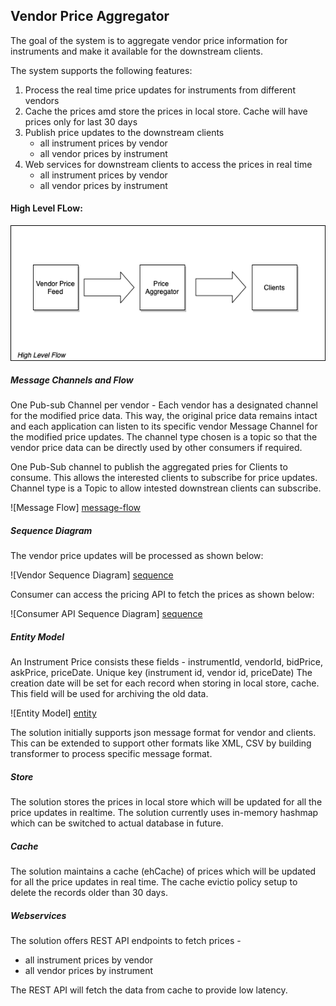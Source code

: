 ## Vendor Price Aggregator

The goal of the system is to aggregate vendor price information for instruments and make it available for the downstream clients.

The system supports the following features:
1. Process the real time price updates for instruments from different vendors
2. Cache the prices amd store the prices in local store. Cache will have prices only for last 30 days
3. Publish price updates to the downstream clients
    * all instrument prices by vendor
    * all vendor prices by instrument
4. Web services for downstream clients to access the prices in real time
    * all instrument prices by vendor
    * all vendor prices by instrument

#### High Level FLow:

![High Level Flow][highlevel]

[highlevel]: ./images/highlevel.png "High Level Flow"

##### Message Channels and Flow

One Pub-sub Channel per vendor - Each vendor has a designated channel for the modified price data. This way, the original price data remains intact and each application can listen to its specific vendor Message Channel for the modified price updates. The channel type chosen is a topic so that the vendor price data can be directly used by other consumers if required.

One Pub-Sub channel to publish the aggregated pries for Clients to consume. This allows the interested clients to subscribe for price updates. Channel type is a Topic to allow intested downstrean clients can subscribe.

![Message Flow] [message-flow]

[message-flow]: ./images/message-flow.png "Message Flow"

##### Sequence Diagram

The vendor price updates will be processed as shown below:

![Vendor Sequence Diagram] [sequence]

[sequence]: ./images/vendor_price_updates_sequence.png "Vendor Sequence Diagram"

Consumer can access the pricing API to fetch the prices as shown below:

![Consumer API Sequence Diagram] [sequence]

[sequence]: ./images/consumer_api_sequence.png "Consumer API Sequence Diagram"

##### Entity Model

An Instrument Price consists these fields - instrumentId, vendorId, bidPrice, askPrice, priceDate. 
Unique key (instrument id, vendor id, priceDate) 
The creation date will be set for each record when storing in local store, cache. This field will be used for archiving the old data.

![Entity Model] [entity]

[entity]: ./images/entity.png "Entity"

The solution initially supports json message format for vendor and clients. This can be extended to support other formats like XML, CSV by building transformer to process specific message format. 

##### Store
The solution stores the prices in local store which will be updated for all the price updates in realtime. The solution currently uses in-memory hashmap which can be switched to actual database in future.

##### Cache
The solution maintains a cache (ehCache) of prices which will be updated for all the price updates in real time. The cache evictio policy setup to delete the records older than 30 days.
 
##### Webservices
The solution offers REST API endpoints to fetch prices -
* all instrument prices by vendor
* all vendor prices by instrument

The REST API will fetch the data from cache to provide low latency.